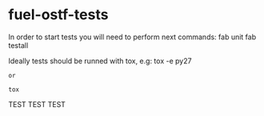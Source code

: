 fuel-ostf-tests
===============

In order to start tests you will need to perform next commands:
    fab unit
    fab testall

Ideally tests should be runned with tox, e.g:
    tox -e py27

    or

    tox

TEST TEST TEST

